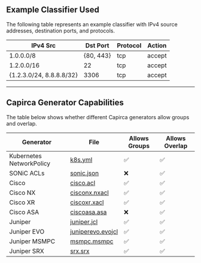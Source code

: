 ## Example Classifier Used
The following table represents an example classifier with IPv4 source addresses, destination ports, and protocols.

| IPv4 Src | Dst Port | Protocol | Action |
|-------|-----|---------|------|
| 1.0.0.0/8 | {80, 443} | tcp | accept |
| 1.2.0.0/16 | 22 | tcp | accept |
| {1.2.3.0/24, 8.8.8.8/32} | 3306 | tcp | accept |

---

## Capirca Generator Capabilities
The table below shows whether different Capirca generators allow groups and overlap.

| Generator | File | Allows Groups | Allows Overlap |
|-------|-----|------|---------|
| Kubernetes NetworkPolicy | [k8s.yml](https://github.com/rfchang/packet-classification/blob/main/capirca/k8s.yml) | ✅ | ✅ |
| SONiC ACLs | [sonic.json](https://github.com/rfchang/packet-classification/blob/main/capirca/sonic.json) | ❌ | ✅ |
| Cisco | [cisco.acl](https://github.com/rfchang/packet-classification/blob/main/capirca/cisco.acl) | ✅ | ✅ |
| Cisco NX | [cisconx.nxacl](https://github.com/rfchang/packet-classification/blob/main/capirca/cisconx.nxacl) | ✅ | ✅ |
| Cisco XR | [ciscoxr.xacl](https://github.com/rfchang/packet-classification/blob/main/capirca/ciscoxr.xacl) | ✅ | ✅ |
| Cisco ASA | [ciscoasa.asa](https://github.com/rfchang/packet-classification/blob/main/capirca/ciscoasa.asa) | ❌ | ✅ |
| Juniper | [juniper.jcl](https://github.com/rfchang/packet-classification/blob/main/capirca/juniper.jcl) | ✅ | ✅ |
| Juniper EVO | [juniperevo.evojcl](https://github.com/rfchang/packet-classification/blob/main/capirca/juniperevo.evojcl) | ✅ | ✅ |
| Juniper MSMPC | [msmpc.msmpc](https://github.com/rfchang/packet-classification/blob/main/capirca/msmpc.msmpc) | ✅ | ✅ |
| Juniper SRX | [srx.srx](https://github.com/rfchang/packet-classification/blob/main/capirca/srx.srx) | ✅ | ✅ |
